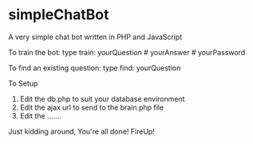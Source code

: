 # simpleChatBot
A very simple chat bot written in PHP and JavaScript

To train the bot:
type     train: yourQuestion # yourAnswer # yourPassword

To find an existing question:
type     find: yourQuestion


To Setup

1. Edit the db.php to suit your database environment
2. Edit the ajax url to send to the brain.php file
3. Edit the .......

Just kidding around, You're all done!
FireUp!
